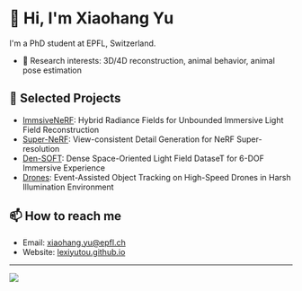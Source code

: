
# 👋 Hi, I'm Xiaohang Yu 

I'm a PhD student at EPFL, Switzerland.

- 🔬 Research interests: 3D/4D reconstruction, animal behavior, animal pose estimation

## 📌 Selected Projects

- [ImmsiveNeRF](https://ieeexplore.ieee.org/document/10648850): Hybrid Radiance Fields for Unbounded Immersive Light Field Reconstruction
- [Super-NeRF](https://ieeexplore.ieee.org/document/10742507): View-consistent Detail Generation for NeRF Super-resolution
- [Den-SOFT](https://arxiv.org/abs/2403.09973): Dense Space-Oriented Light Field DataseT for 6-DOF Immersive Experience
- [Drones](https://www.mdpi.com/2504-446X/8/1/22): Event-Assisted Object Tracking on High-Speed Drones in Harsh Illumination Environment

## 📫 How to reach me

- Email: xiaohang.yu@epfl.ch
- Website: [lexiyutou.github.io](https://lexiyutou.github.io)

---

![](https://komarev.com/ghpvc/?username=lexiyutou&label=Profile%20views&color=0e75b6&style=flat)

